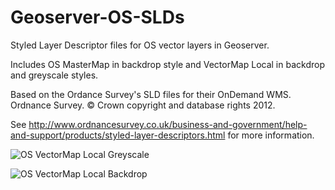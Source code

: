 Geoserver-OS-SLDs
=================

Styled Layer Descriptor files for OS vector layers in Geoserver.

Includes OS MasterMap in backdrop style and VectorMap Local in backdrop and greyscale styles.

Based on the Ordance Survey's SLD files for their OnDemand WMS.
Ordnance Survey. &#169; Crown copyright and database rights 2012.

See http://www.ordnancesurvey.co.uk/business-and-government/help-and-support/products/styled-layer-descriptors.html for more information.

![OS VectorMap Local Greyscale](../images/os_vml_greyscale.jpg)

![OS VectorMap Local Backdrop](../images/os_vml_backdrop.jpg)
